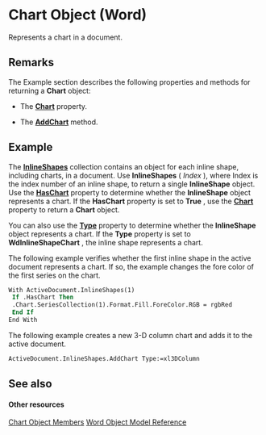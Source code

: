 
# Chart Object (Word)

Represents a chart in a document.


## Remarks

The Example section describes the following properties and methods for returning a  **Chart** object:




- The  **[Chart](33d577fe-58b0-8e2f-a859-5bd3b34ed892.md)** property.
    
- The  **[AddChart](http://msdn.microsoft.com/library/1b168e7b-543a-a817-51b0-8171beecc946%28Office.15%29.aspx)** method.
    



## Example

The  **[InlineShapes](88c632b2-80de-c96a-8879-a98461b38bd0.md)** collection contains an object for each inline shape, including charts, in a document. Use **InlineShapes** ( _Index_ ), where Index is the index number of an inline shape, to return a single **InlineShape** object. Use the **[HasChart](f8b88eef-ec41-fc03-f58b-e346d240a121.md)** property to determine whether the **InlineShape** object represents a chart. If the **HasChart** property is set to **True** , use the **[Chart](33d577fe-58b0-8e2f-a859-5bd3b34ed892.md)** property to return a **Chart** object.

You can also use the  **[Type](0f85b99c-025b-9dff-b4f2-b74ab627efcc.md)** property to determine whether the **InlineShape** object represents a chart. If the **Type** property is set to **WdInlineShapeChart** , the inline shape represents a chart.

The following example verifies whether the first inline shape in the active document represents a chart. If so, the example changes the fore color of the first series on the chart.




```vb
With ActiveDocument.InlineShapes(1) 
 If .HasChart Then 
 .Chart.SeriesCollection(1).Format.Fill.ForeColor.RGB = rgbRed 
 End If 
End With
```

The following example creates a new 3-D column chart and adds it to the active document.




```vb
ActiveDocument.InlineShapes.AddChart Type:=xl3DColumn 

```


## See also


#### Other resources


[Chart Object Members](8abcbb92-781d-5a42-f395-526cdb3f754e.md)
[Word Object Model Reference](http://msdn.microsoft.com/library/be452561-b436-bb9b-6f94-3faa9a74a6fd%28Office.15%29.aspx)
